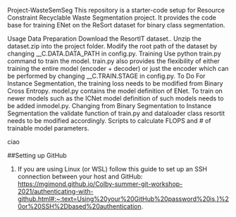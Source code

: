 Project-WasteSemSeg
This repository is a starter-code setup for Resource Constraint Recyclable Waste Segmentation project. It provides the code base for training ENet on the ReSort dataset for binary class segmentation.

Usage
Data Preparation
Download the ResortIT dataset..
Unzip the dataset.zip into the project folder.
Modify the root path of the dataset by changing __C.DATA.DATA_PATH in config.py.
Training
Use python train.py command to train the model.
train.py also provides the flexibility of either training the entire model (encoder + decoder) or just the encoder which can be performed by changing __C.TRAIN.STAGE in config.py.
To Do
For Instance Segmentation, the training loss needs to be modified from Binary Cross Entropy.
model.py contains the model definition of ENet. To train on newer models such as the ICNet model definition of such models needs to be added inmodel.py.
Changing from Binary Segmentation to Instance Segmentation the validate function of train.py and dataloader class resortit needs to be modified accordingly.
Scripts to calculate FLOPS and # of trainable model parameters.

ciao



##Setting up GitHub
  1. If you are using Linux (or WSL) follow this guide to set up an SSH connection between your host and GitHub: https://mgimond.github.io/Colby-summer-git-workshop-2021/authenticating-with-github.html#:~:text=Using%20your%20GitHub%20password%20is,)%20or%20SSH%2Dbased%20authentication.
